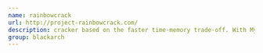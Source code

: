 ```yaml
---
name: rainbowcrack
url: http://project-rainbowcrack.com/
description: cracker based on the faster time-memory trade-off. With MySQL and Cisco PIX Algorithm patches. URL : http://project-rainbowcrack.com/ Groups : blackarch blackarch-cracker
group: blackarch
---
```

